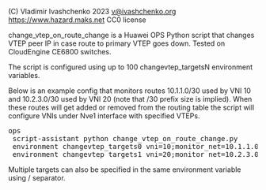 (C) Vladimir Ivashchenko 2023 v@ivashchenko.org https://www.hazard.maks.net CC0 license

change_vtep_on_route_change is a Huawei OPS Python script that changes VTEP peer IP in case route to primary VTEP goes down. Tested on CloudEngine CE6800 switches.

The script is configured using up to 100 changevtep_targetsN environment variables. 

Below is an example config that monitors routes 10.1.1.0/30 used by VNI 10 and 10.2.3.0/30 used by VNI 20 (note that /30 prefix size is implied). When these routes will get added or removed from the routing table the script will configure VNIs under Nve1 interface with specified VTEPs.

<pre>
ops
 script-assistant python change_vtep_on_route_change.py
 environment changevtep_targets0 vni=10;monitor_net=10.1.1.0;add=10.1.1.1;remove=10.100.100.1
 environment changevtep_targets1 vni=20;monitor_net=10.2.3.0;add=10.2.3.1;remove=10.200.200.1
</pre>

Multiple targets can also be specified in the same environment variable using / separator.

